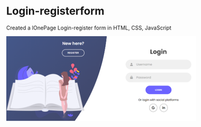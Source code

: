 # Login-registerform
Created a lOnePage Login-register form in[]() HTML, CSS, JavaScript

![Login-registerform](https://github.com/dianavile/Login-registerform/blob/main/Captura.PNG)
